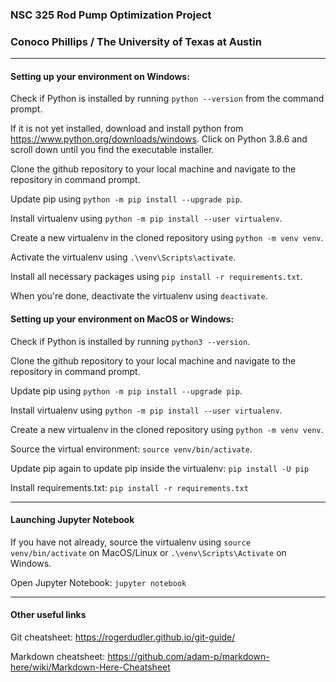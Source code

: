 ### NSC 325 Rod Pump Optimization Project

### Conoco Phillips / The University of Texas at Austin

---

#### Setting up your environment on Windows:

Check if Python is installed by running `python --version` from the command prompt.

If it is not yet installed, download and install python from <https://www.python.org/downloads/windows>.  Click on Python 3.8.6 and scroll down until you find the executable installer.

Clone the github repository to your local machine and navigate to the repository in command prompt.

Update pip using `python -m pip install --upgrade pip`.

Install virtualenv using `python -m pip install --user virtualenv`.

Create a new virtualenv in the cloned repository using `python -m venv venv`.

Activate the virtualenv using `.\venv\Scripts\activate`.

Install all necessary packages using `pip install -r requirements.txt`.

When you're done, deactivate the virtualenv using `deactivate`.

#### Setting up your environment on MacOS or Windows:

Check if Python is installed by running `python3 --version`.

Clone the github repository to your local machine and navigate to the repository in command prompt.

Update pip using `python -m pip install --upgrade pip`.

Install virtualenv using `python -m pip install --user virtualenv`.

Create a new virtualenv in the cloned repository using `python -m venv venv`.

Source the virtual environment: `source venv/bin/activate`.

Update pip again to update pip inside the virtualenv: `pip install -U pip`  

Install requirements.txt: `pip install -r requirements.txt`  

---

#### Launching Jupyter Notebook

If you have not already, source the virtualenv using `source venv/bin/activate` on MacOS/Linux or `.\venv\Scripts\Activate` on Windows.

Open Jupyter Notebook: `jupyter notebook`  

---

#### Other useful links

Git cheatsheet: https://rogerdudler.github.io/git-guide/

Markdown cheatsheet: https://github.com/adam-p/markdown-here/wiki/Markdown-Here-Cheatsheet

